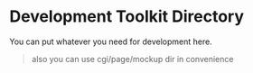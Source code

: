 # Development Toolkit Directory
You can put whatever you need for development here.
 > also you can use cgi/page/mockup dir in convenience